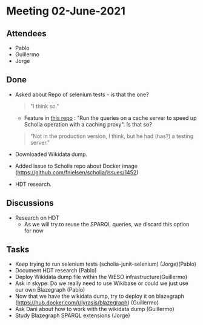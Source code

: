 # Meeting 02-June-2021

## Attendees 

- Pablo
- Guillermo
- Jorge

## Done

- Asked about Repo of selenium tests - is that the one? 
  > "I think so."
    - Feature in [this repo](https://github.com/nunogit/scholia-junit-selenium) : "Run the queries on a cache server to speed up Scholia operation with a caching proxy". Is that so? 
    > "Not in the production version, I think, but he had (has?) a testing server."

- Downloaded Wikidata dump.
- Added issue to Scholia repo about Docker image (https://github.com/fnielsen/scholia/issues/1452)
- HDT research.

## Discussions

- Research on HDT
    - As we will try to reuse the SPARQL queries, we discard this option for now

## Tasks
- Keep trying to run selenium tests (scholia-junit-selenium) (Jorge)(Pablo)
- Document HDT research (Pablo)
- Deploy Wikidata dump file within the WESO infrastructure(Guillermo)
- Ask in skype: Do we really need to use Wikibase or could we just use our own Blazegraph (Pablo)
- Now that we have the wikidata dump, try to deploy it on blazegraph (https://hub.docker.com/r/lyrasis/blazegraph) (Guillermo)
- Ask Dani about how to work with the wikidata dump (Guillermo)
- Study Blazegraph SPARQL extensions (Jorge)

